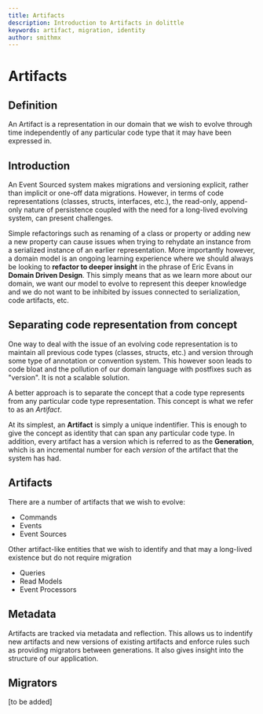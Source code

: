 ```yaml
---
title: Artifacts
description: Introduction to Artifacts in dolittle
keywords: artifact, migration, identity  
author: smithmx
---
```


# Artifacts

## Definition
An Artifact is a representation in our domain that we wish to evolve through time independently of any particular code type that it may have been expressed in. 

## Introduction
An Event Sourced system makes migrations and versioning explicit, rather than implicit or one-off data migrations. However, in terms of code representations (classes, structs, interfaces, etc.), the read-only, append-only nature of persistence coupled with the need for a long-lived evolving system, can present challenges.

Simple refactorings such as renaming of a class or property or adding new a new property can cause issues when trying to rehydate an instance from a serialized instance of an earlier representation.  More importantly however, a domain model is an ongoing learning experience where we should always be looking to **refactor to deeper insight** in the phrase of Eric Evans in **Domain Driven Design**.  This simply means that as we learn more about our domain, we want our model to evolve to represent this deeper knowledge and we do not want to be inhibited by issues connected to serialization, code artifacts, etc.

## Separating code representation from concept
One way to deal with the issue of an evolving code representation is to maintain all previous code types (classes, structs, etc.) and version through some type of annotation or convention system.  This however soon leads to code bloat and the pollution of our domain language with postfixes such as "version".  It is not a scalable solution.

A better approach is to separate the concept that a code type represents from any particular code type representation. This concept is what we refer to as an *Artifact*.  

At its simplest, an **Artifact** is simply a unique indentifier.  This is enough to give the concept as identity that can span any particular code type.  In addition, every artifact has a version which is referred to as the **Generation**, which is an incremental number for each *version* of the artifact that the system has had.

##  Artifacts
There are a number of artifacts that we wish to evolve:
* Commands
* Events
* Event Sources

Other artifact-like entities that we wish to identify and that may a long-lived existence but do not require migration
* Queries
* Read Models
* Event Processors

## Metadata
Artifacts are tracked via metadata and reflection.  This allows us to indentify new artifacts and new versions of existing artifacts and enforce rules such as providing migrators between generations.  It also gives insight into the structure of our application.

## Migrators
[to be added]